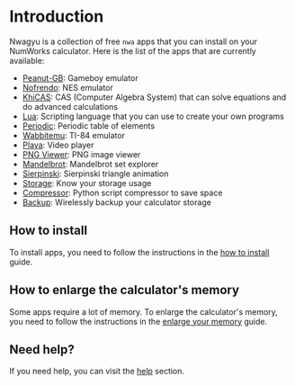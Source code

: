 # Introduction

Nwagyu is a collection of free `nwa` apps that you can install on your NumWorks
calculator. Here is the list of the apps that are currently available:

- [Peanut-GB](./apps/peanut-gb.md): Gameboy emulator
- [Nofrendo](./apps/nofrendo.md): NES emulator
- [KhiCAS](./apps/khicas.md): CAS (Computer Algebra System) that can solve equations
  and do advanced calculations
- [Lua](./apps/lua.md): Scripting language that you can use to create your own
  programs
- [Periodic](./apps/periodic.md): Periodic table of elements
- [Wabbitemu](./apps/wabbitemu.md): TI-84 emulator
- [Playa](./apps/playa.md): Video player
- [PNG Viewer](./apps/pngviewer.md): PNG image viewer
- [Mandelbrot](./apps/mandelbrot.md): Mandelbrot set explorer
- [Sierpinski](./apps/sierpinski.md): Sierpinski triangle animation
- [Storage](./apps/storage.md): Know your storage usage
- [Compressor](./apps/compressor.md): Python script compressor to save space
- [Backup](./apps/backup.md): Wirelessly backup your calculator storage

## How to install

To install apps, you need to follow the instructions in the
[how to install](./help/how-to-install.md) guide.

## How to enlarge the calculator's memory

Some apps require a lot of memory. To enlarge the calculator's memory, you need
to follow the instructions in the
[enlarge your memory](./help/enlarge-your-memory.md) guide.

## Need help?

If you need help, you can visit the [help](./help/README.md) section.
